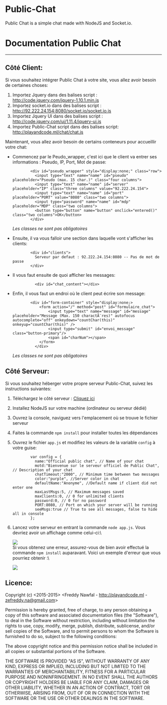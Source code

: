 # Public-Chat
Public Chat is a simple chat made with NodeJS and Socket.io.


Documentation Public Chat
=========================

* * * * *

Côté Client:
------------

Si vous souhaitez intégrer Public Chat à votre site, vous allez avoir
besoin de certaines choses:

1.  Importez Jquery dans des balises script :
    http://code.jquery.com/jquery-1.10.1.min.js
2.  Importez socket.io dans des balises script :
    http://92.222.24.154:8080/socket.io/socket.io.js
3.  Importez Jquery UI dans des balises script :
    http://code.jquery.com/ui/1.11.4/jquery-ui.js
4.  Importez Public-Chat script dans des balises script:
    http://playandcode.ml/chat/chat.js

Maintenant, vous allez avoir besoin de certains conteneurs pour
accueillir votre chat:

-   Commencez par le Peudo\_wrapper, c'est ici que le client va entrer
    ses informations : Pseudo, IP, Port, Mot de passe:

                <div id="pseudo_wrapper" style="display:none;" class="row">
                  <input type="text" name="name" id="pseudo" placeholder="Pseudo (max. 15 char.)" class="four columns">
                  <input type="text" name="name" id="server" placeholder="IP" class="three columns" value="92.222.24.154">
                  <input type="text" name="name" id="port" placeholder="PORT" value="8080" class="two columns">
                  <input type="password" name="name" id="mdp" placeholder="MDP" class="two columns">
                  <button type="button" name="button" onclick="entered()" class="two columns">OK</button>
                </div>
              

    *Les classes ne sont pas obligatoires*

-   Ensuite, il va vous falloir une section dans laquelle vont
    s'afficher les clients:

                <div id="clients">
                  Serveur par defaut : 92.222.24.154:8080 -- Pas de mot de passe
                </div>
              

-   Il vous faut ensuite de quoi afficher les messages:

                  <div id="chat_content"></div>
              

-   Enfin, il vous faut un endroi où le client peut écrire son message:

                <div id="form-container" style="display:none;>
                    <form action="/" method="post" id="formulaire_chat">
                        <input type="text" name="message" id="message" placeholder="Message (Max. 150 charactÃ¨res)" autofocus autocomplete="off" onkeydown="countChar(this)" onkeyup="countChar(this)" />
                        <input type="submit" id="envoi_message" class="button-primary"/>
                        <span id="charNum"></span>
                    </form>
                  </div>
              

    *Les classes ne sont pas obligatoires*

Côté Serveur:
-------------

Si vous souhaitez héberger votre propre serveur Public-Chat, suivez les
instructions suivantes:

1.  Téléchargez le côté serveur : [Cliquez ici](#)
2.  Installez NodeJS sur votre machine (ordinateur ou serveur dédié)
3.  Ouvrez la console, naviguez vers l'emplacement où se trouve le
    fichier serveur
4.  Faites la commande `npm install` pour installer toutes les
    dépendances
5.  Ouvrez le fichier `app.js` et modifiez les valeurs de la variable
    `config` à votre guise:

                var config = {
                  name:"Official public chat", // Name of your chat
                  motd:"Bienvenue sur le serveur officiel de Public Chat", // Description of your chat
                  chatTimeout:"2000", // Minimum time between two messages
                  color:"purple", //Server color in chat
                  defaultName:"Anonyme", //Default name if client did not enter one
                  maxLastMsgs:5, // Maximum messages saved
                  maxClients:0, // 0 for unlimited clients
                  password:0, // 0 for no password
                  PORT:8080, // Port on which your server will be running
                  seeMsgs:true // True to see all messages, false to hide all in console
                };
              

6.  Lancez votre serveur en entrant la commande `node app.js`. Vous
    devriez avoir un affichage comme celui-ci:\

    ![](http://image.noelshack.com/fichiers/2015/47/1447683465-consoletrue.png)\
     Si vous obtenez une erreur, assurez-vous de bien avoir effectué la
    commande `npm install` auparavant. Voici un exemple d'erreur que
    vous pourriez obtenir :\

    ![](http://image.noelshack.com/fichiers/2015/47/1447683604-consolefalse.png)

Licence:
------------

Copyright (c) <2015-2015> <Freddy Nawfal - http://playandcode.ml - zefreddy.na@gmail.com>



Permission is hereby granted, free of charge, to any person obtaining a copy
of this software and associated documentation files (the "Software"), to deal
in the Software without restriction, including without limitation the rights
to use, copy, modify, merge, publish, distribute, sublicense, and/or sell
copies of the Software, and to permit persons to whom the Software is
furnished to do so, subject to the following conditions:



The above copyright notice and this permission notice shall be included in
all copies or substantial portions of the Software.



THE SOFTWARE IS PROVIDED "AS IS", WITHOUT WARRANTY OF ANY KIND, EXPRESS OR
IMPLIED, INCLUDING BUT NOT LIMITED TO THE WARRANTIES OF MERCHANTABILITY,
FITNESS FOR A PARTICULAR PURPOSE AND NONINFRINGEMENT.  IN NO EVENT SHALL THE
AUTHORS OR COPYRIGHT HOLDERS BE LIABLE FOR ANY CLAIM, DAMAGES OR OTHER
LIABILITY, WHETHER IN AN ACTION OF CONTRACT, TORT OR OTHERWISE, ARISING FROM,
OUT OF OR IN CONNECTION WITH THE SOFTWARE OR THE USE OR OTHER DEALINGS IN
THE SOFTWARE.
